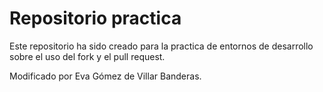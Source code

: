 # Repositorio practica

Este repositorio ha sido creado para la practica de entornos de desarrollo sobre el uso del fork y el pull request.

Modificado por Eva Gómez de Villar Banderas.
